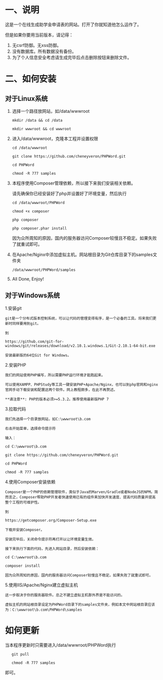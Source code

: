 # 一、说明

这是一个在线生成助学金申请表的网站。打开了你就知道他怎么运作了。

但是如果你要用当前版本，请记得：

1. 无csrf防御。无xss防御。
2. 没有数据库。所有数据没有备份。
3. 为了个人信息安全考虑请生成完毕后点击删除按钮来删除文件。


# 二、如何安装

## 对于Linux系统

1. 选择一个路径放网站，如/data/wwwroot
    
       mkdir /data && cd /data
       
       mkdir wwwroot && cd wwwroot 
    
2. 进入/data/wwwroot，克隆本工程并设置权限

       cd /data/wwwroot
       
       git clone https://github.com/cheneyveron/PHPWord.git
       
       cd PHPWord
       
       chmod -R 777 samples

3. 本程序使用Composer管理依赖，所以接下来我们安装相关依赖。

    请先确保你已经安装好了php并设置好了环境变量，然后执行

       cd /data/wwwroot/PHPWord
       
       chmod +x composer
       
       php composer
       
       php composer.phar install

    因为众所周知的原因，国内的服务器访问Composer较慢且不稳定。如果失败了就重试即可。

4. 在Apache/Nginx中添加虚拟主机。网站根目录为Git仓库目录下的samples文件夹

       /data/wwwroot/PHPWord/samples

5. All Done, Enjoy!


## 对于Windows系统

1.安装git

    git是一个分布式版本控制系统，可以让代码的管理变得有序，是一个必备的工具。将来我们更新时同样要用到git。

    到

    https://github.com/git-for-windows/git/releases/download/v2.10.1.windows.1/Git-2.10.1-64-bit.exe

    安装最新版的64位Git for Windows。

2.安装PHP

    我们的网站使用PHP编写，所以需要PHP运行环境才能跑起来。

    可以使用XAMPP、PHPStudy等工具一键安装PHP+Apache/Nginx，也可以到php官网和nginx官网手动下载安装和配置这两个软件。网上教程颇多，在此不再赘述。

    **请注意**: PHP的版本必须>=5.3.2。推荐使用最新版PHP 7

3.拉取代码

    我们先选择一个目录放网站，如C:\wwwroot\b.com

    右击开始菜单，选择命令提示符

    输入：

    cd C:\wwwroot\b.com

    git clone https://github.com/cheneyveron/PHPWord.git

    cd PHPWord

    chmod -R 777 samples

4.使用Composer安装依赖

    Composer是一个PHP的依赖管理软件，类似于Java的Marven/Gradle或者NodeJS的NPM。简而言之，Composer帮助PHP开发者快速使用已有的组件来加快开发速度、提高代码质量并提高整个工程的可维护性。

    到

    https://getcomposer.org/Composer-Setup.exe

    下载并安装Composer。

    安装完毕后，关闭命令提示符再打开以让环境变量生效。

    接下来执行下面的代码，先进入网站目录，然后安装依赖：

    cd C:\wwwroot\b.com

    composer install

    因为众所周知的原因，国内的服务器访问Composer较慢且不稳定。如果失败了就重试即可。

5.使用IIS/Apache/Nginx建立虚拟主机

    这一步取决于你的服务器软件。总之不建立虚拟主机那外界是不能访问的。

    虚拟主机的网站根目录设定为PHPWord目录下的samples文件夹，例如本文中网站根目录应该为：C:\wwwroot\b.com\PHPWord\samples

# 如何更新

   当本程序更新时只需要进入/data/wwwroot/PHPWord执行
   
       git pull
       
       chmod -R 777 samples
       
   即可。
